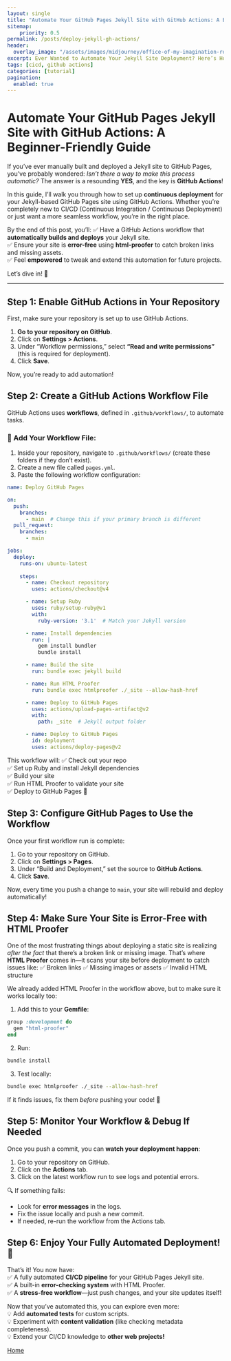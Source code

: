 ```yaml
---
layout: single
title: "Automate Your GitHub Pages Jekyll Site with GitHub Actions: A Beginner-Friendly Guide"
sitemap:
    priority: 0.5
permalink: /posts/deploy-jekyll-gh-actions/
header:
  overlay_image: "/assets/images/midjourney/office-of-my-imagination-robotic-arm-building_arsq.png"
excerpt: Ever Wanted to Automate Your Jekyll Site Deployment? Here’s How!  #displayed on index.html and blog.html
tags: [cicd, github actions]
categories: [tutorial]
pagination: 
  enabled: true
---
```


# Automate Your GitHub Pages Jekyll Site with GitHub Actions: A Beginner-Friendly Guide

If you’ve ever manually built and deployed a Jekyll site to GitHub Pages, you’ve probably wondered: *Isn’t there a way to make this process automatic?* The answer is a resounding **YES**, and the key is **GitHub Actions**!

In this guide, I’ll walk you through how to set up **continuous deployment** for your Jekyll-based GitHub Pages site using GitHub Actions. Whether you’re completely new to CI/CD (Continuous Integration / Continuous Deployment) or just want a more seamless workflow, you’re in the right place.

By the end of this post, you’ll:
✅ Have a GitHub Actions workflow that **automatically builds and deploys** your Jekyll site.  
✅ Ensure your site is **error-free** using **html-proofer** to catch broken links and missing assets.   
✅ Feel **empowered** to tweak and extend this automation for future projects.   

Let’s dive in! 🚀

---

## Step 1: Enable GitHub Actions in Your Repository

First, make sure your repository is set up to use GitHub Actions.
1. **Go to your repository on GitHub**.  
2. Click on **Settings > Actions**.  
3. Under “Workflow permissions,” select **“Read and write permissions”** (this is required for deployment).  
4. Click **Save**.

Now, you’re ready to add automation!


## Step 2: Create a GitHub Actions Workflow File

GitHub Actions uses **workflows**, defined in `.github/workflows/`, to automate tasks.

### 🔹 Add Your Workflow File:
1. Inside your repository, navigate to `.github/workflows/` (create these folders if they don’t exist).  
2. Create a new file called `pages.yml`.  
3. Paste the following workflow configuration:  

```yaml
name: Deploy GitHub Pages

on:
  push:
    branches:
      - main  # Change this if your primary branch is different
  pull_request:
    branches:
      - main

jobs:
  deploy:
    runs-on: ubuntu-latest
    
    steps:
      - name: Checkout repository
        uses: actions/checkout@v4

      - name: Setup Ruby
        uses: ruby/setup-ruby@v1
        with:
          ruby-version: '3.1'  # Match your Jekyll version

      - name: Install dependencies
        run: |
          gem install bundler
          bundle install

      - name: Build the site
        run: bundle exec jekyll build

      - name: Run HTML Proofer
        run: bundle exec htmlproofer ./_site --allow-hash-href

      - name: Deploy to GitHub Pages
        uses: actions/upload-pages-artifact@v2
        with:
          path: _site  # Jekyll output folder

      - name: Deploy to GitHub Pages
        id: deployment
        uses: actions/deploy-pages@v2
```

This workflow will:
✅ Check out your repo  
✅ Set up Ruby and install Jekyll dependencies  
✅ Build your site  
✅ Run HTML Proofer to validate your site  
✅ Deploy to GitHub Pages 🎉    


## Step 3: Configure GitHub Pages to Use the Workflow

Once your first workflow run is complete:

1. Go to your repository on GitHub.
2. Click on **Settings > Pages**.
3. Under “Build and Deployment,” set the source to **GitHub Actions**.
4. Click **Save**.

Now, every time you push a change to `main`, your site will rebuild and deploy automatically!


## Step 4: Make Sure Your Site is Error-Free with HTML Proofer

One of the most frustrating things about deploying a static site is realizing *after the fact* that there’s a broken link or missing image. That’s where **HTML Proofer** comes in—it scans your site before deployment to catch issues like:
✅ Broken links
✅ Missing images or assets
✅ Invalid HTML structure

We already added HTML Proofer in the workflow above, but to make sure it works locally too:

1. Add this to your **Gemfile**:

```ruby
group :development do
  gem "html-proofer"
end
```

2. Run:
```sh
bundle install
```

3. Test locally:
```sh
bundle exec htmlproofer ./_site --allow-hash-href
```

If it finds issues, fix them *before* pushing your code! 🙌


## Step 5: Monitor Your Workflow & Debug If Needed

Once you push a commit, you can **watch your deployment happen**:  
1. Go to your repository on GitHub.  
2. Click on the **Actions** tab.  
3. Click on the latest workflow run to see logs and potential errors.  

🔍 If something fails:  
- Look for **error messages** in the logs.  
- Fix the issue locally and push a new commit.  
- If needed, re-run the workflow from the Actions tab.  


## Step 6: Enjoy Your Fully Automated Deployment! 🎉  

That’s it! You now have:  
✅ A fully automated **CI/CD pipeline** for your GitHub Pages Jekyll site.  
✅ A built-in **error-checking system** with HTML Proofer.  
✅ A **stress-free workflow**—just push changes, and your site updates itself!  

Now that you’ve automated this, you can explore even more:  
💡 Add **automated tests** for custom scripts.  
💡 Experiment with **content validation** (like checking metadata completeness).  
💡 Extend your CI/CD knowledge to **other web projects!**  


[Home](/)
